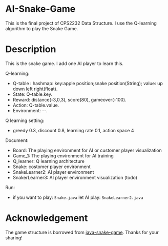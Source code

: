 # AI-Snake-Game
This is the final project of CPS2232 Data Structure. I use the Q-learning algorithm to play the Snake Game.
# Description
This is the snake game. I add one AI player to learn this.

Q-learning:
   - Q-table : hashmap: key:apple position;snake position(String); value: up down left right(float).
   - State: Q-table.key.
   - Reward:  distance(-3,0,3), score(80), gameover(-100).
   - Action: Q-table.value.
   - Environment: --.

Q learning setting: 
- greedy 0.3, discount 0.8, learning rate 0.1, action space 4

Document:
- Board: The playing environment for AI or customer player visualization
- Game_1: The playing environment for AI training
- Q_learner: Q learning architecture
- Snake: costomer player environment
- SnakeLearner2: AI player environment
- SnakerLearner3: AI player environment visualization (todo)

Run:
- if you want to play: `Snake.java`
  let AI play: `SnakeLearner2.java`
  
# Acknowledgement
  The game structure is borrowed from [java-snake-game](https://github.com/janbodnar/Java-Snake-Game).
  Thanks for your sharing!
